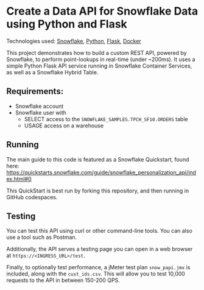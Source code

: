 # Create a Data API for Snowflake Data using Python and Flask
Technologies used: [Snowflake](https://snowflake.com/), [Python](https://www.python.org/), 
[Flask](https://palletsprojects.com/p/flask/), [Docker](https://www.docker.com/)

This project demonstrates how to build a custom REST API, powered by Snowflake, to perform point-lookups in real-time (under ~200ms). 
It uses a simple Python Flask API service running in Snowflake Container Services, as well as a Snowflake Hybrid Table.

## Requirements:
* Snowflake account
* Snowflake user with
  * SELECT access to the `SNOWFLAKE_SAMPLES.TPCH_SF10.ORDERS` table
  * USAGE access on a warehouse

## Running
The main guide to this code is featured as a Snowflake Quickstart, found here: https://quickstarts.snowflake.com/guide/snowflake_personalization_api/index.html#0

This QuickStart is best run by forking this repository, and then running in GitHub codespaces.

## Testing
You can test this API using curl or other command-line tools. You can also use a tool such as Postman.

Additionally, the API serves a testing page you can open in a web browser at `https://<INGRESS_URL>/test`.

Finally, to optionally test performance, a jMeter test plan `snow_papi.jmx` is included, along with the `cust_ids.csv`. This will allow you to test 10,000 requests to the API in between 150-200 QPS.
